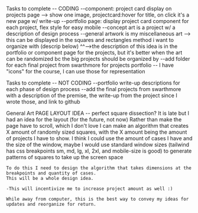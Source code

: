 
Tasks to complete -- CODING
--component: project card display on projects page --> show one image, projectcard:hover for title, on click it's a new page w/ write-up
--portfolio page: display project card component for each project, flex style for easy mobile
--concept art is a project w/ a description of design process
--general artwork is my miscellaneous art --> this can be displayed in the squares and rectangles method i want to organize with (descrip below)
^^-->the description of this idea is in the portfolio or component page for the projects, but it's better when the art can be randomized
	bc the big projects should be organized by
--add folder for each final project from swarthmore for projects portfolio -- I have "icons" for the course, I can use those for representation

Tasks to complete -- NOT CODING
--portfolio write-up descriptions for each phase of design process
--add the final projects from swarthmore with a description of the premise, the write-up from the project since I wrote those, and link to github

General Art PAGE LAYOUT IDEA -- perfect square dissection?
    It is late but I had an idea for the layout (for the future, not now)
    Rather than make the page have to scroll, which I don't love I can make an algorithm that creates X amount of randomly sized squares, with the X amount being the amount of projects I have to show.
    I think I could use the amount of cases I have and the size of the window, maybe I would use standard window sizes (tailwind has css breakpoints sm, md, lg, xl, 2xl, and mobile-size is good) to generate patterns of squares to take up the screen space

    To do this I need to design the algorithm that takes dimensions at the breakpoints and quantity of cases.
    This will be a whole design idea.

    -This will incentivize me to increase project amount as well :)
    
    While away from computer, this is the best way to convey my ideas for updates and reorganize for return.
